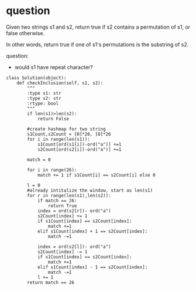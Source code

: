 # question

Given two strings s1 and s2, return true if s2 contains a permutation of s1, or false otherwise.

In other words, return true if one of s1's permutations is the substring of s2.

question: 

- would s1 have repeat character? 

```
class Solution(object):
    def checkInclusion(self, s1, s2):
        """
        :type s1: str
        :type s2: str
        :rtype: bool
        """
        if len(s1)>len(s2):
            return False
        
        #create hashmap for two string
        s1Count,s2Count = [0]*26, [0]*26
        for i in range(len(s1)):
            s1Count[ord(s1[i])-ord("a")] +=1
            s2Count[ord(s2[i])-ord("a")] +=1
        
        match = 0

        for i in range(26):
            match += 1 if s1Count[i] == s2Count[i] else 0

        l = 0
        #already intitalize the window, start as len(s1)
        for r in range(len(s1),len(s2)):
            if match == 26:
                return True
            index = ord(s2[r])- ord("a")
            s2Count[index] += 1
            if s1Count[index] == s2Count[index]:
                match +=1
            elif s1Count[index] + 1 == s2Count[index]:
                match -=1
            
            index = ord(s2[l])- ord("a")
            s2Count[index] -= 1
            if s1Count[index] == s2Count[index]:
                match +=1
            elif s1Count[index] - 1 == s2Count[index]:
                match -=1
            l += 1
        return match == 26
            
            
```

